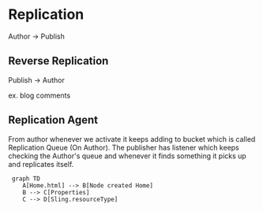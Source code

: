 # Replication



 Author -> Publish 


 ##  Reverse Replication

 Publish -> Author

 ex. blog comments

 ## Replication Agent

 From author whenever we activate it keeps adding to bucket which is called Replication Queue (On Author). The publisher has listener which keeps checking the Author's queue and whenever it finds something it picks up and replicates itself.


```mermaid
 graph TD
    A[Home.html] --> B[Node created Home]
    B --> C[Properties]
    C --> D[Sling.resourceType] 
```

